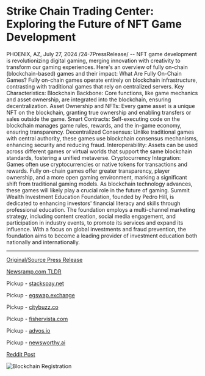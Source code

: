 # Strike Chain Trading Center: Exploring the Future of NFT Game Development

PHOENIX, AZ, July 27, 2024 /24-7PressRelease/ -- NFT game development is revolutionizing digital gaming, merging innovation with creativity to transform our gaming experiences. Here's an overview of fully on-chain (blockchain-based) games and their impact:  What Are Fully On-Chain Games? Fully on-chain games operate entirely on blockchain infrastructure, contrasting with traditional games that rely on centralized servers.  Key Characteristics:  Blockchain Backbone: Core functions, like game mechanics and asset ownership, are integrated into the blockchain, ensuring decentralization. Asset Ownership and NFTs: Every game asset is a unique NFT on the blockchain, granting true ownership and enabling transfers or sales outside the game. Smart Contracts: Self-executing code on the blockchain manages game rules, rewards, and the in-game economy, ensuring transparency. Decentralized Consensus: Unlike traditional games with central authority, these games use blockchain consensus mechanisms, enhancing security and reducing fraud. Interoperability: Assets can be used across different games or virtual worlds that support the same blockchain standards, fostering a unified metaverse. Cryptocurrency Integration: Games often use cryptocurrencies or native tokens for transactions and rewards.  Fully on-chain games offer greater transparency, player ownership, and a more open gaming environment, marking a significant shift from traditional gaming models. As blockchain technology advances, these games will likely play a crucial role in the future of gaming.  Summit Wealth Investment Education Foundation, founded by Pedro Hill, is dedicated to enhancing investors' financial literacy and skills through professional education. The foundation employs a multi-channel marketing strategy, including content creation, social media engagement, and participation in industry events, to promote its services and expand its influence. With a focus on global investments and fraud prevention, the foundation aims to become a leading provider of investment education both nationally and internationally. 

---

[Original/Source Press Release](https://www.24-7pressrelease.com/press-release/512889/strike-chain-trading-center-exploring-the-future-of-nft-game-development)
                    

[Newsramp.com TLDR](https://newsramp.com/curated-news/revolutionizing-digital-gaming-with-fully-on-chain-nft-game-development/08274c313232b4572ac180190db7bd87) 


Pickup - [stackspay.net](https://stackspay.net/crypto-news/revolutionizing-digital-gaming-with-fully-on-chain-nft-game-development)

Pickup - [egswap.exchange](https://egswap.exchange/crypto-news/revolutionizing-digital-gaming-with-fully-on-chain-nft-game-development)

Pickup - [citybuzz.co](https://citybuzz.co/2024/07/27/blockchain-revolution-fully-on-chain-games-reshape-the-gaming-landscape)

Pickup - [fishervista.com](https://fishervista.com/en/strike-chain-trading-center-exploring-the-future-of-nft-game-development/20245300)

Pickup - [advos.io](https://advos.io/en/strike-chain-trading-center-exploring-the-future-of-nft-game-development/20245300)

Pickup - [newsworthy.ai](https://newsworthy.ai/curated/nft-game-development-reshapes-digital-gaming-landscape)
 



[Reddit Post](https://www.reddit.com/r/GamingNewsRamp/comments/1edaghx/revolutionizing_digital_gaming_with_fully_onchain/) 



![Blockchain Registration](https://cdn.newsramp.app/24-7PressRelease/qrcode/247/27/smogTcLa.webp)